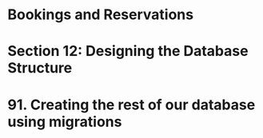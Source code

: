 # Bookings and Reservations

# Section 12: Designing the Database Structure

# 91. Creating the rest of our database using migrations
